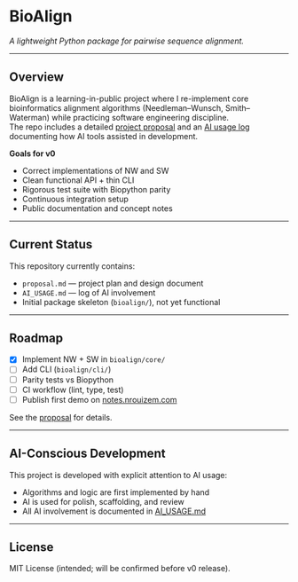 # BioAlign

*A lightweight Python package for pairwise sequence alignment.*

---

## Overview
BioAlign is a learning-in-public project where I re-implement core bioinformatics alignment algorithms (Needleman–Wunsch, Smith–Waterman) while practicing software engineering discipline.  
The repo includes a detailed [project proposal](proposal.md) and an [AI usage log](AI_USAGE.md) documenting how AI tools assisted in development.

**Goals for v0**
- Correct implementations of NW and SW
- Clean functional API + thin CLI
- Rigorous test suite with Biopython parity
- Continuous integration setup
- Public documentation and concept notes

---

## Current Status
This repository currently contains:
- `proposal.md` — project plan and design document
- `AI_USAGE.md` — log of AI involvement
- Initial package skeleton (`bioalign/`), not yet functional

---

## Roadmap
- [x] Implement NW + SW in `bioalign/core/`
- [ ] Add CLI (`bioalign/cli/`)
- [ ] Parity tests vs Biopython
- [ ] CI workflow (lint, type, test)
- [ ] Publish first demo on [notes.nrouizem.com](https://notes.nrouizem.com)

See the [proposal](proposal.md) for details.

---

## AI-Conscious Development
This project is developed with explicit attention to AI usage:
- Algorithms and logic are first implemented by hand
- AI is used for polish, scaffolding, and review
- All AI involvement is documented in [AI_USAGE.md](AI_USAGE.md)

---

## License
MIT License (intended; will be confirmed before v0 release).
